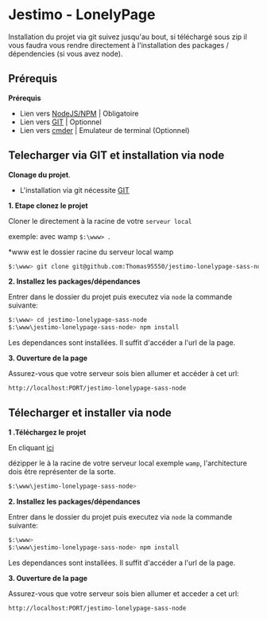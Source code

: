 Jestimo - LonelyPage
======================

Installation du projet via git suivez jusqu'au bout, si téléchargé sous zip il vous faudra vous rendre directement à l'installation des packages / dépendencies (si vous avez node).

Prérequis
-----------

**Prérequis**
- Lien vers [NodeJS/NPM](https://nodejs.org/en/) | Obligatoire
- Lien vers [GIT](https://git-scm.com/downloads) | Optionnel
- Lien vers [cmder](http://cmder.net/) | Emulateur de terminal (Optionnel)

Telecharger via GIT et installation via node
--------------------
**Clonage du projet**.

- L'installation via git nécessite [GIT](https://git-scm.com/downloads) 
 
**1. Etape clonez le projet**
 
Cloner le directement à la racine de votre `serveur local` 

exemple: avec wamp ``$:\www> ``. 

*www est le dossier racine du serveur local wamp
```bash
$:\www> git clone git@github.com:Thomas95550/jestimo-lonelypage-sass-node.git
```

**2. Installez les packages/dépendances** 

Entrer dans le dossier du projet puis executez via `node` la commande suivante:

```bash
$:\www> cd jestimo-lonelypage-sass-node
$:\www\jestimo-lonelypage-sass-node> npm install
```

Les dependances sont installées.
Il suffit d'accéder a l'url de la page.

**3. Ouverture de la page**

Assurez-vous que votre serveur sois bien allumer et accéder à cet url:
```bash
http://localhost:PORT/jestimo-lonelypage-sass-node
```

Télecharger et installer via node
---------------------------------

**1 .Téléchargez le projet**

En cliquant  [ici](https://github.com/Thomas95550/jestimo-lonelypage-sass-node/archive/master.zip)

dézipper le à la racine de votre serveur local exemple `wamp`, l'architecture dois être représenter de la sorte.
```bash
$:\www\jestimo-lonelypage-sass-node>
```

**2. Installez les packages/dépendances** 

Entrer dans le dossier du projet puis executez via `node` la commande suivante:

```bash
$:\www>
$:\www\jestimo-lonelypage-sass-node> npm install
```

Les dependances sont installées.
Il suffit d'accéder a l'url de la page.


**3. Ouverture de la page**

Assurez-vous que votre serveur sois bien allumer et acceder a cet url:
```bash
http://localhost:PORT/jestimo-lonelypage-sass-node
```